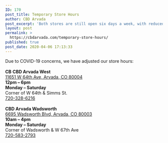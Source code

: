 ```yaml
---
ID: 170
post_title: Temporary Store Hours
author: CBD Arvada
post_excerpt: 'Both stores are still open six days a week, with reduced hours. Come in for 15% off today!'
layout: post
permalink: >
  https://cbdarvada.com/temporary-store-hours/
published: true
post_date: 2020-04-06 17:13:33
---
```

<!-- wp:paragraph -->
<p>Due to COVID-19 concerns, we have adjusted our store hours:<br><br><strong>CB</strong> <strong>CBD Arvada West</strong><br><a href="https://g.page/arvada-american-shaman-cbd?share">11651 W 64th Ave, Arvada, CO 80004</a><br><strong>12pm – 6pm<br>Monday – Saturday</strong><br>Corner of W 64th &amp; Simms St.<br><a href="tel: 7203286216">720-328-6216</a> <br><br><strong>CBD Arvada Wadsworth</strong><br><a href="https://g.page/cbdarvadashaman?share">6695 Wadsworth Blvd, Arvada, CO 80003</a><br><strong>10am – 4pm<br>Monday – Saturday</strong><br>Corner of Wadsworth &amp; W 67th Ave<br><a href="tel: 7205832793">720-583-2793</a> </p>
<!-- /wp:paragraph -->

<!-- wp:image {"id":38,"sizeSlug":"large"} -->
<figure class="wp-block-image size-large"><img src="https://cbdarvada.com/wp-content/uploads/2020/03/15percentCoupon1500x935-1024x638.jpg" alt="" class="wp-image-38"/></figure>
<!-- /wp:image -->